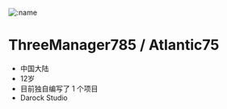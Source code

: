 ![:name](https://count.getloli.com/get/@ThreeManager785-profile?theme=rule34)

# ThreeManager785 / Atlantic75
- 中国大陆
- 12岁
- 目前独自编写了 1 个项目
- Darock Studio
